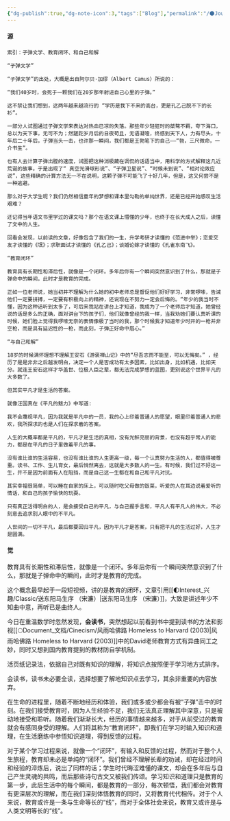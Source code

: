 ```yaml
---
{"dg-publish":true,"dg-note-icon":3,"tags":["Blog"],"permalink":"/🌑Journal_手札/小记/小记_20240826/","dgPassFrontmatter":true,"noteIcon":3,"created":"2024-08-26T21:43:58.863+08:00","updated":"2024-09-27T16:26:06.597+08:00"}
---
```


#### 源
~~~
索引：子弹文学、教育闭环、和自己和解

“子弹文学”

“子弹文学”的出处，大概是出自阿尔贝·加缪（Albert Camus）所说的：

“我们40岁时，会死于一颗我们在20岁那年射进自己心里的子弹。”

这不禁让我们想到，这两年越来越流行的 “学历是我下不来的高台，更是孔乙己脱不下的长衫”。

一部分人试图通过子弹文学来表达对热血已凉的失落。那些年少轻狂时的桀骜不羁，夸下海口，总以为天下事，无可不为；然蹉跎岁月后的日夜苟且，无语凝噎，终感到天下人，力有尽头。十年后二十年后，子弹当头一击，也许那一瞬间，我们都是王勃笔下的自己——“勃，三尺微命，一介书生”。

也有人去计算子弹出膛的速度，试图把这种消极藏在调侃的话语当中，用科学的方式解释这几近荒诞的故事。于是出现了“ 真空光滑球形说”、“子弹卫星说”、“时候未到说”、“相对论效应说”，这些精确的计算方法无一不在说明，这颗子弹不可能飞了十好几年，但是，这又何尝不是一种逃避。

那么对于大学生呢？我们仍然相信童年的梦想和课本里勾勒的单纯世界，还是已经开始感叹生活艰难？

还记得当年语文书里学过的课文吗？那个在语文课上懵懂的少年，也终于在长大成人之后，读懂了文中的人生。

回看会发现，以前读的文章，好像包含了我们的一生，升学考研才读懂的《范进中举》；恋爱交友才读懂的《氓》；求职面试才读懂的《孔乙己》；谈婚论嫁才读懂的《孔雀东南飞》。

“教育闭环”

教育具有长期性和滞后性，就像是一个闭环。多年后你有一个瞬间突然意识到了什么，那就是子弹命中的瞬间，此时才是教育的完成。

正如一位老师说，她当初并不理解为什么她的初中老师总是督促他们好好学习，非常啰嗦，告诫他们一定要拼搏，一定要有积极向上的精神，还说现在不努力一定会后悔的。“年少的我当时不懂，因为这种话听到太多了，可后来我站在讲台上才知道，我成为了一个老师后才知道，她曾经说的话是多么的正确，面对讲台下的孩子们，他们就像曾经的我一样，当我劝她们要认真听课的时候，她们脸上觉得我啰嗦无奈的表情像极了当时的我，那个时候我才知道年少时开的一枪并非空枪，而是具有延迟性的一枪，而此刻，子弹正好命中眉心。”

“与自己和解”

18岁的时候满怀理想不理解王安石《游褒禅山记》中的“尽吾志而不能至，可以无悔矣。” ，经历了是是非非之后越发明白，决定一个人是否成功有太多因素，比如出身，比如机遇，比如天分。就连王安石这样才华盖世、位极人臣之辈，都无法完成梦想的蓝图，更别说这个世界平凡的大多数了。

但其实平凡才是生活的答案。

就像汪国真在《平凡的魅力》中写道:

我不会蔑视平凡，因为我就是平凡中的一员，我的心上印着普通人的愿望，眼里印着普通人的悲欢，我所探求的也是人们在探求着的答案。

人生的大概率都是平凡的，平凡才是生活的真相，没有光鲜亮丽的背景，也没有超乎常人的能力，都是在平凡的日子里做着平凡的事。

没有谁比谁的生活容易，也没有谁比谁的人生更高一级，每一个认真努力生活的人，都值得被尊重。读书、工作、生儿育女，最后悄然离去，这就是大多数人的一生。有时候，我们过不好这一生，并不是因为前面有人在阻挡，而是自己这一生都在和自己和平凡对抗。

其实幸福很简单，可以睡在自家的床上，可以随时吃父母做的饭菜，听爱的人在耳边说着爱听的情话，和自己的孩子愉快的玩耍。

只有真正活得明白的人，是会接受自己的平凡，与自己握手言和，平凡人有平凡人的伟大，不必刻意去追求别人眼中的不平凡。

人世间的一切不平凡，最后都要回归平凡，因为平凡才是答案，只有把平凡的生活过好，人生才是圆满。
~~~
#### 觉
教育具有长期性和滞后性，就像是一个闭环。多年后你有一个瞬间突然意识到了什么，那就是子弹命中的瞬间，此时才是教育的完成。

这个概念最早起于一段短视频，讲的是教育的闭环，文章引用[[🌓Interest_兴趣/Classic/送东阳马生序 （宋濂）\|送东阳马生序 （宋濂）]]，大致是讲述年少不知曲中意，再听已是曲终人。

今日在重温数学时忽然发现，**会读书**，突然想起以前看到书中提到读书的方法和影视[[🌕Document_文档/Cinecism/风雨哈佛路 Homeless to Harvard (2003)\|风雨哈佛路 Homeless to Harvard (2003)]]中的David老师教育方式有异曲同工之妙，同时又想到国内教育提到的教材防自学机制。

活页纸记录法，依据自己对既有知识的理解，将知识点按照便于学习地方式排序。

会读书，读书未必要全读，选择想要了解地知识点去学习，其余非重要的内容放弃。

在生命的进程里，随着不断地经历和体验，我们或多或少都会有被“子弹”击中的时刻。在我们接受教育时，因为人生经验不足，我们无法真正理解其中深意，只是被动地接受和聆听。随着我们渐渐长大，经历的事情越来越多，对于从前受过的教育就会有感同身受的理解。人们将其称为“教育闭环”，即我们在学习时输入知识和道理，在生活磨练中参悟知识道理，得到反馈的过程。

对于某个学习过程来说，就像一个“闭环”，有输入和反馈的过程，然而对于整个人生旅程，教育却未必是单纯的“闭环”。我们曾经不理解长辈的劝诫，却在经过时间和经验的淬炼后，说出了同样的话；学生时代晦涩难懂的课文，却会在多年后与自己产生灵魂的共鸣，而后那些诗句古文又被我们传颂。学习知识和道理只是教育的第一步，此后生活中的每个瞬间，都是教育的一部分，每次顿悟，我们都会对教育有更深层次的理解，而在我们深刻体悟教育的同时，又将教育代代相传。对于个人来说，教育或许是一条与生命等长的“线”，而对于全体社会来说，教育又或许是与人类文明等长的“线”。


